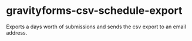gravityforms-csv-schedule-export
================================

Exports a days worth of submissions and sends the csv export to an email address.
